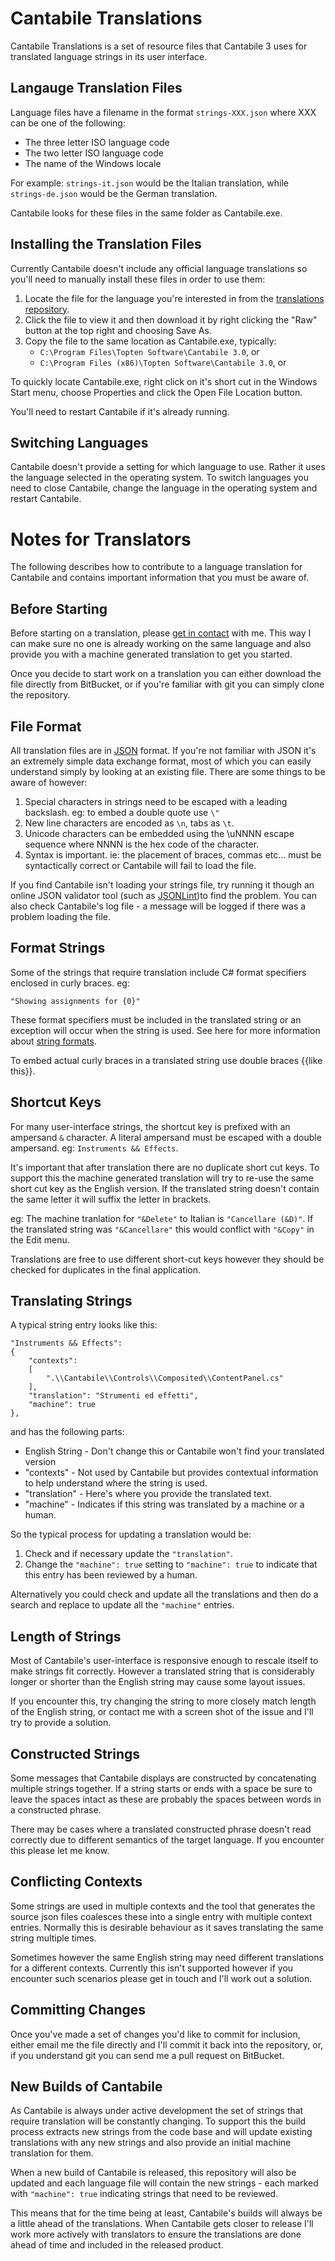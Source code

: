 # Cantabile Translations

Cantabile Translations is a set of resource files that Cantabile 3 uses for translated language strings in its user interface.

## Langauge Translation Files

Language files have a filename in the format `strings-XXX.json` where XXX can be one of the following:

* The three letter ISO language code
* The two letter ISO language code
* The name of the Windows locale

For example: `strings-it.json` would be the Italian translation, while `strings-de.json` would be the German translation.

Cantabile looks for these files in the same folder as Cantabile.exe.

## Installing the Translation Files

Currently Cantabile doesn't include any official language translations so you'll need to manually install these files in order to use them:

1. Locate the file for the language you're interested in from the [translations repository](https://bitbucket.org/toptensoftware/cantabiletranslations/src).
2. Click the file to view it and then download it by right clicking the "Raw" button at the top right and choosing Save As.
3. Copy the file to the same location as Cantabile.exe, typically:
	* `C:\Program Files\Topten Software\Cantabile 3.0`, or 
	* `C:\Program Files (x86)\Topten Software\Cantabile 3.0`, or 

To quickly locate Cantabile.exe, right click on it's short cut in the Windows Start menu, choose Properties and click the Open File Location button.

You'll need to restart Cantabile if it's already running.

## Switching Languages

Cantabile doesn't provide a setting for which language to use.  Rather it uses the language selected in the operating system.  To switch languages you need to close Cantabile, change the language in the operating system and restart Cantabile.

# Notes for Translators

The following describes how to contribute to a language translation for Cantabile and contains important information that you must be aware of.

## Before Starting

Before starting on a translation, please [get in contact](http://www.cantabilesoftware.com/contact) with me.  This way I can make sure no one is already working on the same language and also provide you with a machine generated translation to get you started.

Once you decide to start work on a translation you can either download the file directly from BitBucket, or if you're familiar with git you can simply clone the repository.

## File Format

All translation files are in [JSON](http://json.org/) format.  If you're not familiar with JSON it's an extremely simple data exchange format, most of which you can easily understand simply by looking at an existing file.  There are some things to be aware of however:

1. Special characters in strings need to be escaped with a leading backslash.  eg: to embed a double quote use `\"`
2. New line characters are encoded as `\n`, tabs as `\t`.
3. Unicode characters can be embedded using the \uNNNN escape sequence where NNNN is the hex code of the character.
4. Syntax is important. ie: the placement of braces, commas etc... must be syntactically correct or Cantabile will fail to load the file.

If you find Cantabile isn't loading your strings file, try running it though an online JSON validator tool (such as [JSONLint](https://jsonlint.com/))to find the problem.  You can also check Cantabile's log file - a message will be logged if there was a problem loading the file.

## Format Strings

Some of the strings that require translation include C# format specifiers enclosed in curly braces.  eg:

	"Showing assignments for {0}"

These format specifiers must be included in the translated string or an exception will occur when the string is used.  See here for more information about [string formats](http://msdn.microsoft.com/en-us/library/system.string.format(v=vs.110).aspx#HowFormatted).

To embed actual curly braces in a translated string use double braces {{like this}}.

## Shortcut Keys

For many user-interface strings, the shortcut key is prefixed with an ampersand `&` character.  A literal ampersand must be escaped with a double ampersand. eg: `Instruments && Effects`.

It's important that after translation there are no duplicate short cut keys.  To support this the machine generated translation will try to re-use the same short cut key as the English version.  If the translated string doesn't contain the same letter it will suffix the letter in brackets.

eg: The machine tranlation for `"&Delete"` to Italian is `"Cancellare (&D)"`.  If the translated string was `"&Cancellare"` this would conflict with `"&Copy"` in the Edit menu.

Translations are free to use different short-cut keys however they should be checked for duplicates in the final application.

## Translating Strings

A typical string entry looks like this:

	"Instruments && Effects": 
	{
		"contexts": 
		[
			".\\Cantabile\\Controls\\Composited\\ContentPanel.cs"
		],
		"translation": "Strumenti ed effetti",
		"machine": true
	},

and has the following parts:

* English String - Don't change this or Cantabile won't find your translated version
* "contexts" - Not used by Cantabile but provides contextual information to help understand where the string is used.
* "translation" - Here's where you provide the translated text.
* "machine" - Indicates if this string was translated by a machine or a human.

So the typical process for updating a translation would be:

1. Check and if necessary update the `"translation"`.
2. Change the `"machine": true` setting to `"machine": true` to indicate that this entry has been reviewed by a human.

Alternatively you could check and update all the translations and then do a search and replace to update all the `"machine"` entries.

## Length of Strings

Most of Cantabile's user-interface is responsive enough to rescale itself to make strings fit correctly. However a translated string that is considerably longer or shorter than the English string may cause some layout issues.  

If you encounter this, try changing the string to more closely match length of the English string, or contact me with a screen shot of the issue and I'll try to provide a solution.

## Constructed Strings

Some messages that Cantabile displays are constructed by concatenating multiple strings together.  If a string starts or ends with a space be sure to leave the spaces intact as these are probably the spaces between words in a constructed phrase.

There may be cases where a translated constructed phrase doesn't read correctly due to different semantics of the target language.  If you encounter this please let me know.


## Conflicting Contexts

Some strings are used in multiple contexts and the tool that generates the source json files coalesces these into a single entry with multiple context entries.  Normally this is desirable behaviour as it saves translating the same string multiple times.

Sometimes however the same English string may need different translations for a different contexts.  Currently this isn't supported however if you encounter such scenarios please get in touch and I'll work out a solution.

## Committing Changes

Once you've made a set of changes you'd like to commit for inclusion, either email me the file directly and I'll commit it back into the repository, or, if you understand git you can send me a pull request on BitBucket.

## New Builds of Cantabile

As Cantabile is always under active development the set of strings that require translation will be constantly changing.  To support this the build process extracts new strings from the code base and will update existing translations with any new strings and also provide an initial machine translation for them.

When a new build of Cantabile is released, this repository will also be updated and each language file will contain the new strings - each marked with `"machine": true` indicating strings that need to be reviewed.

This means that for the time being at least, Cantabile's builds will always be a little ahead of the translations.  When Cantabile gets closer to release I'll work more actively with translators to ensure the translations are done ahead of time and included in the released product.
